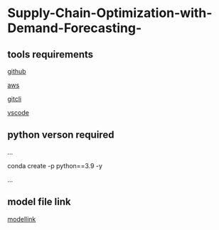 # Supply-Chain-Optimization-with-Demand-Forecasting-

## tools requirements

[github](https://github.com)

[aws](https://aws.amazon.com/console/)

[gitcli](https://git-scm.com/downloads)

[vscode](https://code.visualstudio.com/)

## python verson required

...

conda create -p python==3.9 -y

...

## model file link

[modellink](https://drive.google.com/file/d/1RnRWCbac67HKLyZenrCVLA4u1Vy80XUJ/view?usp=drive_link)
